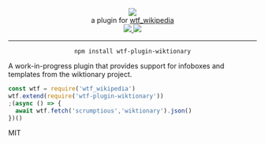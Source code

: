 <div align="center">
  <img src="https://cloud.githubusercontent.com/assets/399657/23590290/ede73772-01aa-11e7-8915-181ef21027bc.png" />

  <div>a plugin for <a href="https://github.com/spencermountain/wtf_wikipedia/">wtf_wikipedia</a></div>
  
  <!-- npm version -->
  <a href="https://npmjs.org/package/wtf-plugin-wiktionary">
    <img src="https://img.shields.io/npm/v/wtf-plugin-wiktionary.svg?style=flat-square" />
  </a>
  
  <!-- file size -->
  <a href="https://unpkg.com/wtf-plugin-wiktionary/builds/wtf-plugin-wiktionary.min.js">
    <img src="https://badge-size.herokuapp.com/spencermountain/wtf-plugin-wiktionary/master/builds/wtf-plugin-wiktionary.min.js" />
  </a>
   <hr/>
</div>

<div align="center">
  <code>npm install wtf-plugin-wiktionary</code>
</div>

A work-in-progress plugin that provides support for infoboxes and templates from the wiktionary project.

```js
const wtf = require('wtf_wikipedia')
wtf.extend(require('wtf-plugin-wiktionary'))
;(async () => {
  await wtf.fetch('scrumptious','wiktionary').json()
})()
```

MIT